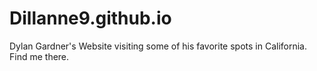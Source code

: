 # Dillanne9.github.io 
Dylan Gardner's Website visiting some of his favorite spots in California. Find me there. 
